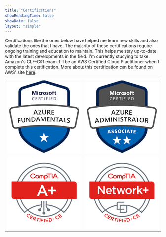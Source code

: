 ```yaml
---
title: "Certifications"
showReadingTime: false
showDate: false
layout: "simple"
---
```

Certifications like the ones below have helped me learn new skills and also validate the ones that I have. The majority of these certifications require ongoing training and education to maintain. This helps me stay up-to-date with the latest developments in the field. I'm currently studying to take Amazon's CLF-C01 exam. I'll be an AWS Certified Cloud Practitioner when I complete this certification. More about this certification can be found on AWS' site [here](https://aws.amazon.com/certification/certified-cloud-practitioner/).

|   |   |
|:-:|:-:|
| [![Microsoft Certified Azure Fundaemntals](microsoft-certified-azure-fundamentals-2.png)](https://www.credly.com/badges/ac408201-ada3-440a-a1a7-9837173f2f5b/public_url) | [![Azure Administrator Associate](microsoft-certified-azure-administrator-associate.2.png)](https://www.credly.com/badges/fa8574c2-324d-4174-92e3-cc2f77f335e0/public_url) |
| [![CompTIA A+ ce Certification](comptia-a-ce-certification.1.png)](https://www.credly.com/badges/a9660152-8563-4124-8418-ac510036e336/public_url) |[![CompTIA Network+ ce Certification](comptia-network-ce-certification.1.png)](https://www.credly.com/badges/7868a05b-c7f6-4655-bbe8-49b936a584f5/public_url) |


